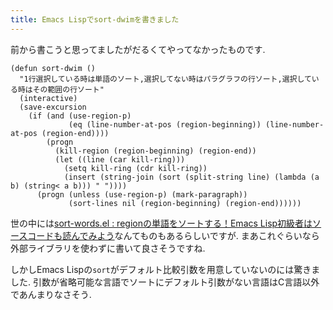 ```yaml
---
title: Emacs Lispでsort-dwimを書きました
---
```


前から書こうと思ってましたがだるくてやってなかったものです.

~~~elisp
(defun sort-dwim ()
  "1行選択している時は単語のソート,選択してない時はパラグラフの行ソート,選択している時はその範囲の行ソート"
  (interactive)
  (save-excursion
    (if (and (use-region-p)
             (eq (line-number-at-pos (region-beginning)) (line-number-at-pos (region-end))))
        (progn
          (kill-region (region-beginning) (region-end))
          (let ((line (car kill-ring)))
            (setq kill-ring (cdr kill-ring))
            (insert (string-join (sort (split-string line) (lambda (a b) (string< a b))) " "))))
      (progn (unless (use-region-p) (mark-paragraph))
             (sort-lines nil (region-beginning) (region-end))))))
~~~

世の中には[sort-words.el : regionの単語をソートする！Emacs Lisp初級者はソースコードも読んでみよう](http://emacs.rubikitch.com/sort-words/)なんてものもあるらしいですが.
まあこれぐらいなら外部ライブラリを使わずに書いて良さそうですね.

しかしEmacs Lispの`sort`がデフォルト比較引数を用意していないのには驚きました.
引数が省略可能な言語でソートにデフォルト引数がない言語はC言語以外であんまりなさそう.
